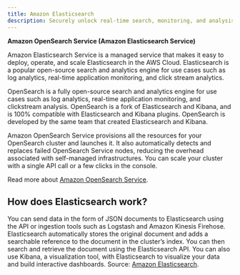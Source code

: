 ```yaml
---
title: Amazon Elasticsearch
description: Securely unlock real-time search, monitoring, and analysis of business and operational data
---
```

<b>Amazon OpenSearch Service (Amazon Elasticsearch Service)</b>

Amazon Elasticsearch Service is a managed service that makes it easy to deploy, operate, and scale Elasticsearch in the AWS Cloud. Elasticsearch is a popular open-source search and analytics engine for use cases such as log analytics, real-time application monitoring, and click stream analytics.

OpenSearch is a fully open-source search and analytics engine for use cases such as log analytics, real-time application monitoring, and clickstream analysis. OpenSearch is a fork of Elasticsearch and Kibana, and is 100% compatible with Elasticsearch and Kibana plugins. OpenSearch is developed by the same team that created Elasticsearch and Kibana.

Amazon OpenSearch Service provisions all the resources for your OpenSearch cluster and launches it. It also automatically detects and replaces failed OpenSearch Service nodes, reducing the overhead associated with self-managed infrastructures. You can scale your cluster with a single API call or a few clicks in the console.

Read more about [Amazon OpenSearch Service](https://docs.aws.amazon.com/opensearch-service/latest/developerguide/what-is.html).

## How does Elasticsearch work?

You can send data in the form of JSON documents to Elasticsearch using the API or ingestion tools such as Logstash and Amazon Kinesis Firehose. Elasticsearch automatically stores the original document and adds a searchable reference to the document in the cluster’s index. You can then search and retrieve the document using the Elasticsearch API. You can also use Kibana, a visualization tool, with Elasticsearch to visualize your data and build interactive dashboards.
Source: [Amazon Elasticsearch](https://aws.amazon.com/opensearch-service/the-elk-stack/what-is-elasticsearch/).